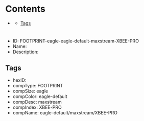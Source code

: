 



Contents
========

* [](#)
	* [Tags](#tags)

# 

- ID: FOOTPRINT-eagle-eagle-default-maxstream-XBEE-PRO
- Name: 
- Description: 

## Tags

- hexID: 
- oompType: FOOTPRINT
- oompSize: eagle
- oompColor: eagle-default
- oompDesc: maxstream
- oompIndex: XBEE-PRO
- oompName: eagle-default/maxstream/XBEE-PRO
